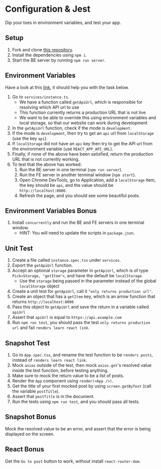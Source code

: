 # Configuration & Jest

Dip your toes in environment variables, and test your app.

## Setup

1. Fork and clone [this repository](https://github.com/JoinCODED/TASK-Masterclass-M8-Jest).
2. Install the dependencies using `npm i`.
3. Start the BE server by running `npm run server`.

## Environment Variables

Have a look at this [link](https://create-react-app.dev/docs/adding-custom-environment-variables/), it should help you with the task below.

1. Go to `services/instance.ts`.
   - We have a function called `getApiUrl`, which is responsible for resolving which API url to use
   - This function currently returns a production URL that is not live
   - We want to be able to override this using environment variables and local storage, so that our website can work during development
2. In the `getApiUrl` function, check if the mode is `development`.
3. If the mode is `development`, then try to get an `api` url from `localStorage` (use the key `api`).
4. If `localStorage` did not have an `api` key then try to get the API url from the environment variable (use `REACT_APP_API_URL`).
5. Finally, if none of the above have been satisfied, return the production URL that is not currently working.
6. To test that the above has worked:
   1. Run the BE server in one terminal (`npm run server`).
   2. Run the FE server in another terminal window (`npm start`).
   3. Open Chrome DevTools, go to Application, add a `localStorage` item, the key should be `api`, and the value should be `http://localhost:8000`.
   4. Refresh the page, and you should see some beautiful posts.

## Environment Variables Bonus

1. Install `concurrently` and run the BE and FE servers in one terminal window.
   - HINT: You will need to update the scripts in `package.json`.

## Unit Test

1. Create a file called `instance.spec.tsx` under `services`.
2. Export the `getApiUrl` function.
3. Accept an optional `storage` parameter in `getApiUrl`, which is of type `Pick<Storage, "getItem">`, and have the default be `localStorage`.
   - Use the `storage` being passed in the parameter instead of the global `localStorage` object
4. Create a unit test for `getApiUrl`, call it `"only returns production url"`.
5. Create an object that has a `getItem` key, which is an arrow function that returns `http://localhost:8000`
6. Pass this object to `getApiUrl` and save the return in a variable called `apiUrl`
7. Assert that `apiUrl` is equal to `https://api.example.com`
8. Run `npm run test`, you should pass the test `only returns production url` and fail `renders learn react link`.

## Snapshot Test

1. Go to `App.spec.tsx`, and rename the test function to be `renders posts`, instead of `renders learn react link`.
2. Mock `axios` outside of the test, then mock `axios.get`'s resolved value inside the test function, before testing anything.
3. Make sure to mock the return value to be a list of posts.
4. Render the `App` component using `render(<App />)`.
5. Get the title of your first mocked post by using `screen.getByText` (call the variable `postTitle`).
6. Assert that `postTitle` is in the document.
7. Run the tests using `npm run test`, and you should pass all tests.

## Snapshot Bonus

Mock the resolved value to be an error, and assert that the error is being displayed on the screen.

## React Bonus

Get the `Go to post` button to work, without install `react-router-dom`.
